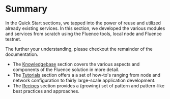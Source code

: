 # Summary

In the Quick Start sections, we tapped into the power of reuse and utilized already existing services. In this section, we developed the various modules and services from scratch using the Fluence tools, local node and Fluence testnet.

The further your understanding, please checkout the remainder of the documentation.

* The [Knowledgebase](../knowledge_knowledge/) section covers the various aspects and components of the Fluence solution in more detail. 
* The [Tutorials](../tutorials_tutorials/) section offers a a set of how-to's ranging from node and network configuration to fairly large-scale application development.
* The [Recipes](../recipes_recipes/) section provides a \(growing\) set of pattern and pattern-like best practices and approaches.



